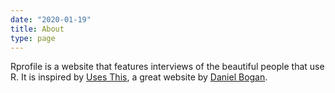 ```yaml
---
date: "2020-01-19"
title: About
type: page
---
```


Rprofile is a website that features interviews of the beautiful people that use R. It is inspired by [Uses This](https://usesthis.com), a great website by [Daniel Bogan](https://waferbaby.com/).  

